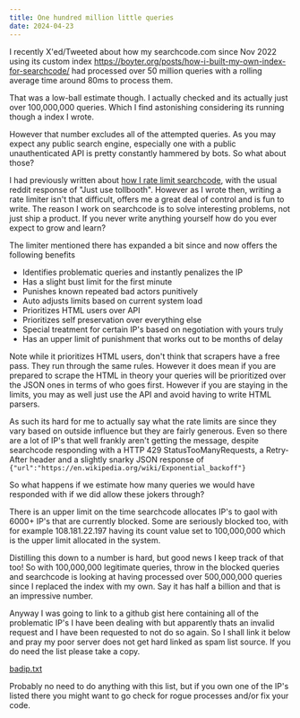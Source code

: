 ```yaml
---
title: One hundred million little queries
date: 2024-04-23
---
```


I recently X'ed/Tweeted about how my searchcode.com since Nov 2022 using its custom index <https://boyter.org/posts/how-i-built-my-own-index-for-searchcode/> had processed over 50 million queries with a rolling average time around 80ms to process them.

That was a low-ball estimate though. I actually checked and its actually just over 100,000,000 queries. Which I find astonishing considering its running though a index I wrote.

However that number excludes all of the attempted queries. As you may expect any public search engine, especially one with a public unauthenticated API is pretty constantly hammered by bots. So what about those?

I had previously written about [how I rate limit searchcode](https://boyter.org/posts/building-an-api-rate-limiter-in-go-for-searchcode/), with the usual reddit response of "Just use tollbooth". However as I wrote then, writing a rate limiter isn't that difficult, offers me a great deal of control and is fun to write. The reason I work on searchcode is to solve interesting problems, not just ship a product. If you never write anything yourself how do you ever expect to grow and learn?

The limiter mentioned there has expanded a bit since and now offers the following benefits

- Identifies problematic queries and instantly penalizes the IP
- Has a slight bust limit for the first minute
- Punishes known repeated bad actors punitively
- Auto adjusts limits based on current system load
- Prioritizes HTML users over API
- Prioritizes self preservation over everything else
- Special treatment for certain IP's based on negotiation with yours truly
- Has an upper limit of punishment that works out to be months of delay

Note while it prioritizes HTML users, don't think that scrapers have a free pass. They run through the same rules. However it does mean if you are prepared to scrape the HTML in theory your queries will be prioritized over the JSON ones in terms of who goes first. However if you are staying in the limits, you may as well just use the API and avoid having to write HTML parsers.

As such its hard for me to actually say what the rate limits are since they vary based on outside influence but they are fairly generous. Even so there are a lot of IP's that well frankly aren't getting the message, despite searchcode responding with a HTTP 429 StatusTooManyRequests, a Retry-After header and a slightly snarky JSON response of `{"url":"https://en.wikipedia.org/wiki/Exponential_backoff"}`

So what happens if we estimate how many queries we would have responded with if we did allow these jokers through?

There is an upper limit on the time searchcode allocates IP's to gaol with 6000+ IP's that are currently blocked. Some are seriously blocked too, with for example 108.181.22.197 having its count value set to 100,000,000 which is the upper limit allocated in the system.

Distilling this down to a number is hard, but good news I keep track of that too! So with 100,000,000 legitimate queries, throw in the blocked queries and searchcode is looking at having processed over 500,000,000 queries since I replaced the index with my own. Say it has half a billion and that is an impressive number.

Anyway I was going to link to a github gist here containing all of the problematic IP's I have been dealing with but apparently thats an invalid request and I have been requested to not do so again. So I shall link it below and pray my poor server does not get hard linked as spam list source. If you do need the list please take a copy.

[badip.txt](/static/random/badip.txt)

Probably no need to do anything with this list, but if you own one of the IP's listed there you might want to go check for rogue processes and/or fix your code.
